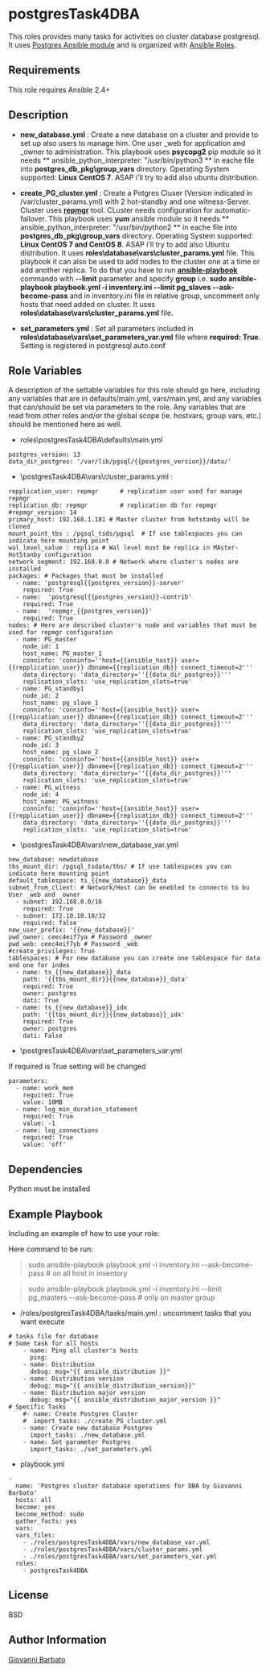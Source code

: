 postgresTask4DBA
=========

This roles provides many tasks for activities on cluster database postgresql. It uses [Postgres Ansible module](https://docs.ansible.com/ansible/2.8/modules/list_of_database_modules.html) and is organized with [Ansible Roles](https://docs.ansible.com/ansible/latest/user_guide/playbooks_reuse_roles.html).

Requirements
------------

This role requires Ansible 2.4+


Description
------------

* **new_database.yml** : Create a new database on a cluster and provide to set up also users to manage him. One user <newdbname>_web for application and <newdbname>_owner to administration. This playbook uses **psycopg2** pip module so it needs ** ansible_python_interpreter: "/usr/bin/python3 ** in eache file into **postgres_db_pkg\group_vars** directory. Operating System supported: **Linux CentOS 7**. ASAP i'll try to add also ubuntu distribution.

* **create_PG_cluster.yml** : Create a Potgres Cluser (Version indicated in /var/cluster_params.yml) with 2 hot-standby and one witness-Server. Cluster uses [**repmgr**](https://repmgr.org/) tool. CLuster needs configuration for automatic-failover. This playbook uses **yum** ansible module so it needs ** ansible_python_interpreter: "/usr/bin/python2 ** in eache file into **postgres_db_pkg\group_vars** directory. Operating System supported: **Linux CentOS 7 and CentOS 8**. ASAP i'll try to add also Ubuntu distribution. It uses **roles\database\vars\cluster_params.yml** file. This playbook it can also be used to add nodes to the cluster one at a time or add another replica. To do that you have to run [**ansible-playbook**](https://docs.ansible.com/ansible/latest/cli/ansible-playbook.html) commando with **--limit** parameter and specify **group** i.e. **sudo ansible-playbook playbook.yml -i inventory.ini --limit pg_slaves --ask-become-pass** and in inventory.ini file in relative group, uncomment only hosts that need added on cluster. It uses **roles\database\vars\cluster_params.yml** file.

* **set_parameters.yml** : Set all parameters included in **roles\database\vars\set_parameters_var.yml** file where **required: True**. Setting is   registered in postgresql.auto.conf

Role Variables
--------------

A description of the settable variables for this role should go here, including any variables that are in defaults/main.yml, vars/main.yml, and any variables that can/should be set via parameters to the role. Any variables that are read from other roles and/or the global scope (ie. hostvars, group vars, etc.) should be mentioned here as well.

* roles\postgresTask4DBA\defaults\main.yml

```
postgres_version: 13
data_dir_postgres: '/var/lib/pgsql/{{postgres_version}}/data/'

```

* \postgresTask4DBA\vars\cluster_params.yml :

```
repplication_user: repmgr      # replication user used for manage repmgr
replication_db: repmgr         # replication db for repmgr
#repmgr_version: 14
primary_host: 192.168.1.181 # Master cluster from hotstanby will be cloned
mount_point_tbs : /pgsql_tsds/pgsql  # If use tablespaces you can indicate here mounting point
wal_level_value : replica # Wal level must be replica in MAster-HotStanby configuration
network_segment: 192.168.0.0 # Network where cluster's nodes are installed
packages: # Packages that must be installed
  - name: 'postgresql{{postgres_version}}-server'
    required: True
  - name:  'postgresql{{postgres_version}}-contrib'
    required: True
  - name:  'repmgr_{{postgres_version}}'
    required: True
nodes: # Here are described cluster's node and variables that must be used for repmgr configuration
  - name: PG_master
    node_id: 1
    host_name: PG_master_1
    conninfo: 'conninfo=''host={{ansible_host}} user={{repplication_user}} dbname={{replication_db}} connect_timeout=2'''
    data_directory: 'data_directory=''{{data_dir_postgres}}'''
    replication_slots: 'use_replication_slots=true'
  - name: PG_standby1
    node_id: 2
    host_name: pg_slave_1
    conninfo: 'conninfo=''host={{ansible_host}} user={{repplication_user}} dbname={{replication_db}} connect_timeout=2'''
    data_directory: 'data_directory=''{{data_dir_postgres}}'''
    replication_slots: 'use_replication_slots=true'
  - name: PG_standby2
    node_id: 3
    host_name: pg_slave_2
    conninfo: 'conninfo=''host={{ansible_host}} user={{repplication_user}} dbname={{replication_db}} connect_timeout=2'''
    data_directory: 'data_directory=''{{data_dir_postgres}}'''
    replication_slots: 'use_replication_slots=true'
  - name: PG_witness
    node_id: 4
    host_name: PG_witness
    conninfo: 'conninfo=''host={{ansible_host}} user={{repplication_user}} dbname={{replication_db}} connect_timeout=2'''
    data_directory: 'data_directory=''{{data_dir_postgres}}'''
    replication_slots: 'use_replication_slots=true'
```

* \postgresTask4DBA\vars\new_database_var.yml

```
new_database: newdatabase
tbs_mount_dir: /pgsql_tsdata/tbs/ # If use tablespaces you can indicate here mounting point
default_tablespace: ts_{{new_database}}_data
subnet_from_client: # Network/Host can be enebled to connecto to bu User _web and _owner
  - subnet: 192.168.0.0/16
    required: True
  - subnet: 172.10.10.10/32
    required: false
new_user_prefix: '{{new_database}}'
pwd_owner: ceec4eif7ya # Password _owner
pwd_web: ceec4eif7yb # Password _web
#create_privileges: True
tablespaces: # For new database you can create one tablespace for data and one for index
  - name: ts_{{new_database}}_data
    path: '{{tbs_mount_dir}}{{new_database}}_data'
    required: True
    owner: postgres
    dati: True
  - name: ts_{{new_database}}_idx
    path: '{{tbs_mount_dir}}{{new_database}}_idx'
    required: True
    owner: postgres
    dati: False

```

* \postgresTask4DBA\vars\set_parameters_var.yml

If required is True setting will be changed

```
parameters:
  - name: work_mem
    required: True
    value: 10MB
  - name: log_min_duration_statement
    required: True
    value: -1
  - name: log_connections
    required: True
    value: 'off'
```

Dependencies
------------

Python must be installed

Example Playbook
----------------

Including an example of how to use your role:

Here command to be run:

> sudo ansible-playbook playbook.yml -i inventory.ini --ask-become-pass # on all host in inventory

> sudo ansible-playbook playbook.yml -i inventory.ini --limit pg_masters --ask-become-pass # only on master group



* /roles/postgresTask4DBA/tasks/main.yml : uncomment tasks that you want execute

```
# tasks file for database
# Some task for all hosts
    - name: Ping all cluster's hosts
      ping:
    - name: Distribution
      debug: msg="{{ ansible_distribution }}"
    - name: Distribution version
      debug: msg="{{ ansible_distribution_version}}"
    - name: Distribution major version
      debug: msg="{{ ansible_distribution_major_version }}"
# Specific Tasks
    #- name: Create Postgres Cluster
    #  import_tasks: ./create_PG_cluster.yml
    - name: Create new database Postgres
      import_tasks: ./new_database.yml
    - name: Set parameter Postgres
      import_tasks: ./set_parameters.yml
```

* playbook.yml
```
-
  name: 'Postgres cluster database operations for DBA by Giovanni Barbato'
  hosts: all
  become: yes
  become_method: sudo
  gather_facts: yes
  vars:
  vars_files:
    - ./roles/postgresTask4DBA/vars/new_database_var.yml
    - ./roles/postgresTask4DBA/vars/cluster_params.yml
    - ./roles/postgresTask4DBA/vars/set_parameters_var.yml
  roles:
    - postgresTask4DBA
```

License
-------

BSD

Author Information
------------------

[Giovanni Barbato](https://github.com/GioBVVF)
